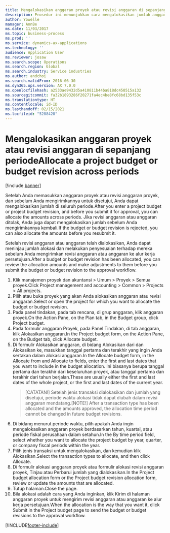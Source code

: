```yaml
---
title: Mengalokasikan anggaran proyek atau revisi anggaran di sepanjang periode
description: Prosedur ini menunjukkan cara mengalokasikan jumlah anggaran proyek di seluruh periode.
author: Yowelle
manager: AnnBe
ms.date: 11/03/2017
ms.topic: business-process
ms.prod: ''
ms.service: dynamics-ax-applications
ms.technology: ''
audience: Application User
ms.reviewer: josaw
ms.search.scope: Operations
ms.search.region: Global
ms.search.industry: Service industries
ms.author: andchoi
ms.search.validFrom: 2016-06-30
ms.dyn365.ops.version: AX 7.0.0
ms.openlocfilehash: a2533ae9432d5a410811b44ba818dc458515a132
ms.sourcegitcommit: fa32b1893286f20271fa4ec4be8fc68bd135f53c
ms.translationtype: HT
ms.contentlocale: id-ID
ms.lasthandoff: 02/15/2021
ms.locfileid: "5288428"
---
```

# <a name="allocate-a-project-budget-or-budget-revision-across-periods"></a><span data-ttu-id="c1a17-103">Mengalokasikan anggaran proyek atau revisi anggaran di sepanjang periode</span><span class="sxs-lookup"><span data-stu-id="c1a17-103">Allocate a project budget or budget revision across periods</span></span>

[!include [banner](../../includes/banner.md)]

<span data-ttu-id="c1a17-104">Setelah Anda memasukkan anggaran proyek atau revisi anggaran proyek, dan sebelum Anda mengirimkannya untuk disetujui, Anda dapat mengalokasikan jumlah di seluruh periode.</span><span class="sxs-lookup"><span data-stu-id="c1a17-104">After you enter a project budget or project budget revision, and before you submit it for approval, you can allocate the amounts across periods.</span></span> <span data-ttu-id="c1a17-105">Jika revisi anggaran atau anggaran ditolak, Anda juga dapat mengalokasikan jumlah sebelum Anda mengirimkannya kembali.</span><span class="sxs-lookup"><span data-stu-id="c1a17-105">If the budget or budget revision is rejected, you can also allocate the amounts before you resubmit it.</span></span> 

<span data-ttu-id="c1a17-106">Setelah revisi anggaran atau anggaran telah dialokasikan, Anda dapat meninjau jumlah alokasi dan melakukan penyesuaian terhadap mereka sebelum Anda mengirimkan revisi anggaran atau anggaran ke alur kerja persetujuan.</span><span class="sxs-lookup"><span data-stu-id="c1a17-106">After a budget or budget revision has been allocated, you can review the allocation amounts and make adjustments to them before you submit the budget or budget revision to the approval workflow.</span></span> 

1. <span data-ttu-id="c1a17-107">Klik manajemen proyek dan akuntansi > Umum > Proyek > Semua proyek.</span><span class="sxs-lookup"><span data-stu-id="c1a17-107">Click Project management and accounting > Common > Projects > All projects.</span></span> 
2. <span data-ttu-id="c1a17-108">Pilih atau buka proyek yang akan Anda alokasikan anggaran atau revisi anggaran.</span><span class="sxs-lookup"><span data-stu-id="c1a17-108">Select or open the project for which you want to allocate the budget or budget revision.</span></span> 
3. <span data-ttu-id="c1a17-109">Pada panel tindakan, pada tab rencana, di grup anggaran, klik anggaran proyek.</span><span class="sxs-lookup"><span data-stu-id="c1a17-109">On the Action Pane, on the Plan tab, in the Budget group, click Project budget.</span></span> 
4. <span data-ttu-id="c1a17-110">Pada formulir anggaran Proyek, pada Panel Tindakan, di tab anggaran, klik Alokasikan anggaran.</span><span class="sxs-lookup"><span data-stu-id="c1a17-110">In the Project budget form, on the Action Pane, on the Budget tab, click Allocate budget.</span></span> 
5. <span data-ttu-id="c1a17-111">Di formulir Alokasikan anggaran, di bidang Alokasikan dari dan Alokasikan ke, masukkan tanggal pertama dan terakhir yang ingin Anda sertakan dalam alokasi anggaran.</span><span class="sxs-lookup"><span data-stu-id="c1a17-111">In the Allocate budget form, in the Allocate from and Allocate to fields, enter the first and last dates that you want to include in the budget allocation.</span></span> <span data-ttu-id="c1a17-112">Ini biasanya berupa tanggal pertama dan terakhir dari keseluruhan proyek, atau tanggal pertama dan terakhir dari tahun berjalan.</span><span class="sxs-lookup"><span data-stu-id="c1a17-112">These are usually either the first and last dates of the whole project, or the first and last dates of the current year.</span></span>  
   > <span data-ttu-id="c1a17-113">[CATATAN!] Setelah jenis transaksi dialokasikan dan jumlah yang disetujui, periode waktu alokasi tidak dapat diubah dalam revisi anggaran mendatang.</span><span class="sxs-lookup"><span data-stu-id="c1a17-113">[NOTE!] After a transaction type has been allocated and the amounts approved, the allocation time period cannot be changed in future budget revisions.</span></span> 
6. <span data-ttu-id="c1a17-114">Di bidang menurut periode waktu, pilih apakah Anda ingin mengalokasikan anggaran proyek berdasarkan tahun, kuartal, atau periode fiskal perusahaan dalam setahun.</span><span class="sxs-lookup"><span data-stu-id="c1a17-114">In the By time period field, select whether you want to allocate the project budget by year, quarter, or company fiscal periods within the year.</span></span>
7. <span data-ttu-id="c1a17-115">Pilih jenis transaksi untuk mengalokasikan, dan kemudian klik Alokasikan.</span><span class="sxs-lookup"><span data-stu-id="c1a17-115">Select the transaction types to allocate, and then click Allocate.</span></span> 
8. <span data-ttu-id="c1a17-116">Di formulir alokasi anggaran proyek atau formulir alokasi revisi anggaran proyek, Tinjau atau Perbarui jumlah yang dialokasikan.</span><span class="sxs-lookup"><span data-stu-id="c1a17-116">In the Project budget allocation form or the Project budget revision allocation form, review or update the amounts that are allocated.</span></span> 
9. <span data-ttu-id="c1a17-117">Tutup halaman.</span><span class="sxs-lookup"><span data-stu-id="c1a17-117">Close the page.</span></span>
10. <span data-ttu-id="c1a17-118">Bila alokasi adalah cara yang Anda inginkan, klik Kirim di halaman anggaran proyek untuk mengirim revisi anggaran atau anggaran ke alur kerja persetujuan.</span><span class="sxs-lookup"><span data-stu-id="c1a17-118">When the allocation is the way that you want it, click Submit in the Project budget page to send the budget or budget revisions to the approval workflow.</span></span>  




[!INCLUDE[footer-include](../../includes/footer-banner.md)]